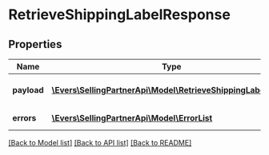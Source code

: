 # RetrieveShippingLabelResponse

## Properties
Name | Type | Description | Notes
------------ | ------------- | ------------- | -------------
**payload** | [**\Evers\SellingPartnerApi\Model\RetrieveShippingLabelResult**](RetrieveShippingLabelResult.md) | The payload for retrieveShippingLabel operation | [optional] 
**errors** | [**\Evers\SellingPartnerApi\Model\ErrorList**](ErrorList.md) | Encountered errors for the operation. | [optional] 

[[Back to Model list]](../README.md#documentation-for-models) [[Back to API list]](../README.md#documentation-for-api-endpoints) [[Back to README]](../README.md)


